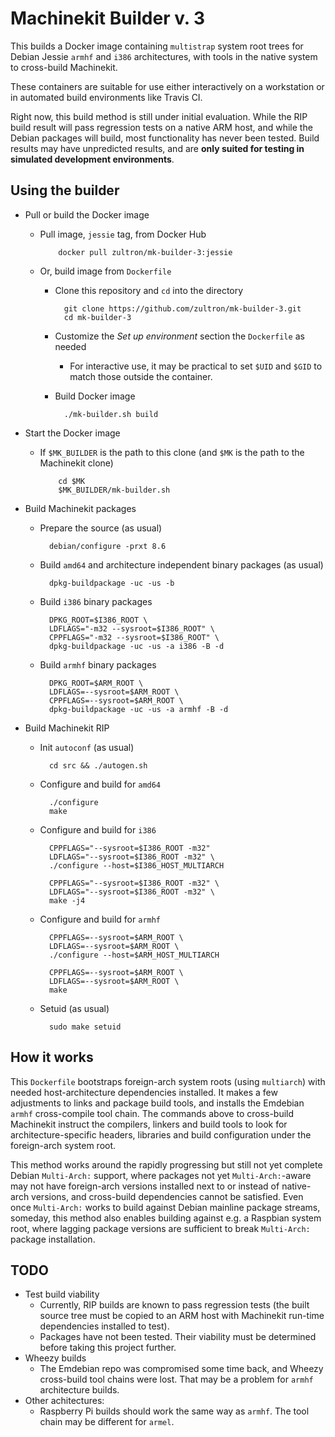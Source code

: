 # Machinekit Builder v. 3

This builds a Docker image containing `multistrap` system root trees
for Debian Jessie `armhf` and `i386` architectures, with tools in the
native system to cross-build Machinekit.

These containers are suitable for use either interactively on a
workstation or in automated build environments like Travis CI.

Right now, this build method is still under initial evaluation.  While
the RIP build result will pass regression tests on a native ARM host,
and while the Debian packages will build, most functionality has never
been tested.  Build results may have unpredicted results, and are
**only suited for testing in simulated development environments**.

## Using the builder

- Pull or build the Docker image
  - Pull image, `jessie` tag, from Docker Hub

            docker pull zultron/mk-builder-3:jessie

  - Or, build image from `Dockerfile`
	- Clone this repository and `cd` into the directory

            git clone https://github.com/zultron/mk-builder-3.git
			cd mk-builder-3

	- Customize the *Set up environment* section the `Dockerfile` as
	  needed
	  - For interactive use, it may be practical to set `$UID` and
		 `$GID` to match those outside the container.
	- Build Docker image

	        ./mk-builder.sh build

- Start the Docker image
  - If `$MK_BUILDER` is the path to this clone (and `$MK` is the path
    to the Machinekit clone)

            cd $MK
            $MK_BUILDER/mk-builder.sh

- Build Machinekit packages
  - Prepare the source (as usual)

          debian/configure -prxt 8.6

  - Build `amd64` and architecture independent binary packages (as usual)

          dpkg-buildpackage -uc -us -b

  - Build `i386` binary packages

          DPKG_ROOT=$I386_ROOT \
          LDFLAGS="-m32 --sysroot=$I386_ROOT" \
          CPPFLAGS="-m32 --sysroot=$I386_ROOT" \
          dpkg-buildpackage -uc -us -a i386 -B -d

  - Build `armhf` binary packages

          DPKG_ROOT=$ARM_ROOT \
          LDFLAGS=--sysroot=$ARM_ROOT \
          CPPFLAGS=--sysroot=$ARM_ROOT \
          dpkg-buildpackage -uc -us -a armhf -B -d

- Build Machinekit RIP
  - Init `autoconf` (as usual)

          cd src && ./autogen.sh

  - Configure and build for `amd64`

          ./configure
          make

  - Configure and build for `i386`

          CPPFLAGS="--sysroot=$I386_ROOT -m32"
          LDFLAGS="--sysroot=$I386_ROOT -m32" \
          ./configure --host=$I386_HOST_MULTIARCH

          CPPFLAGS="--sysroot=$I386_ROOT -m32" \
          LDFLAGS="--sysroot=$I386_ROOT -m32" \
          make -j4

  - Configure and build for `armhf`

          CPPFLAGS=--sysroot=$ARM_ROOT \
          LDFLAGS=--sysroot=$ARM_ROOT \
          ./configure --host=$ARM_HOST_MULTIARCH

          CPPFLAGS=--sysroot=$ARM_ROOT \
          LDFLAGS=--sysroot=$ARM_ROOT \
          make


  - Setuid (as usual)

          sudo make setuid

## How it works

This `Dockerfile` bootstraps foreign-arch system roots (using
`multiarch`) with needed host-architecture dependencies installed.  It
makes a few adjustments to links and package build tools, and installs
the Emdebian `armhf` cross-compile tool chain.  The commands above to
cross-build Machinekit instruct the compilers, linkers and build tools
to look for architecture-specific headers, libraries and build
configuration under the foreign-arch system root.

This method works around the rapidly progressing but still not yet
complete Debian `Multi-Arch:` support, where packages not yet
`Multi-Arch:`-aware may not have foreign-arch versions installed next
to or instead of native-arch versions, and cross-build dependencies
cannot be satisfied.  Even once `Multi-Arch:` works to build against
Debian mainline package streams, someday, this method also enables
building against e.g. a Raspbian system root, where lagging package
versions are sufficient to break `Multi-Arch:` package installation.


## TODO

- Test build viability
  - Currently, RIP builds are known to pass regression tests (the
    built source tree must be copied to an ARM host with Machinekit
    run-time dependencies installed to test).
  - Packages have not been tested.  Their viability must be determined
    before taking this project further.
- Wheezy builds
  - The Emdebian repo was compromised some time back, and Wheezy
    cross-build tool chains were lost.  That may be a problem for
    `armhf` architecture builds.
- Other achitectures:
  - Raspberry Pi builds should work the same way as `armhf`.  The tool
    chain may be different for `armel`.
